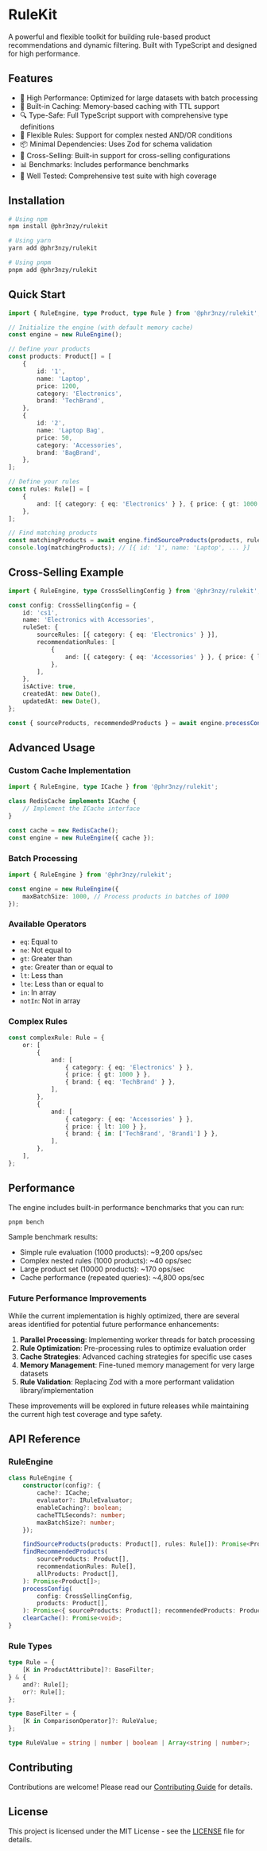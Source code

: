 # RuleKit

A powerful and flexible toolkit for building rule-based product recommendations and dynamic filtering. Built with TypeScript and designed for high performance.

## Features

- 🚀 High Performance: Optimized for large datasets with batch processing
- 💾 Built-in Caching: Memory-based caching with TTL support
- 🔍 Type-Safe: Full TypeScript support with comprehensive type definitions
- 🧩 Flexible Rules: Support for complex nested AND/OR conditions
- 📦 Minimal Dependencies: Uses Zod for schema validation
- 🔄 Cross-Selling: Built-in support for cross-selling configurations
- 📊 Benchmarks: Includes performance benchmarks
- 🧪 Well Tested: Comprehensive test suite with high coverage

## Installation

```bash
# Using npm
npm install @phr3nzy/rulekit

# Using yarn
yarn add @phr3nzy/rulekit

# Using pnpm
pnpm add @phr3nzy/rulekit
```

## Quick Start

```typescript
import { RuleEngine, type Product, type Rule } from '@phr3nzy/rulekit';

// Initialize the engine (with default memory cache)
const engine = new RuleEngine();

// Define your products
const products: Product[] = [
	{
		id: '1',
		name: 'Laptop',
		price: 1200,
		category: 'Electronics',
		brand: 'TechBrand',
	},
	{
		id: '2',
		name: 'Laptop Bag',
		price: 50,
		category: 'Accessories',
		brand: 'BagBrand',
	},
];

// Define your rules
const rules: Rule[] = [
	{
		and: [{ category: { eq: 'Electronics' } }, { price: { gt: 1000 } }],
	},
];

// Find matching products
const matchingProducts = await engine.findSourceProducts(products, rules);
console.log(matchingProducts); // [{ id: '1', name: 'Laptop', ... }]
```

## Cross-Selling Example

```typescript
import { RuleEngine, type CrossSellingConfig } from '@phr3nzy/rulekit';

const config: CrossSellingConfig = {
	id: 'cs1',
	name: 'Electronics with Accessories',
	ruleSet: {
		sourceRules: [{ category: { eq: 'Electronics' } }],
		recommendationRules: [
			{
				and: [{ category: { eq: 'Accessories' } }, { price: { lt: 100 } }],
			},
		],
	},
	isActive: true,
	createdAt: new Date(),
	updatedAt: new Date(),
};

const { sourceProducts, recommendedProducts } = await engine.processConfig(config, products);
```

## Advanced Usage

### Custom Cache Implementation

```typescript
import { RuleEngine, type ICache } from '@phr3nzy/rulekit';

class RedisCache implements ICache {
	// Implement the ICache interface
}

const cache = new RedisCache();
const engine = new RuleEngine({ cache });
```

### Batch Processing

```typescript
import { RuleEngine } from '@phr3nzy/rulekit';

const engine = new RuleEngine({
	maxBatchSize: 1000, // Process products in batches of 1000
});
```

### Available Operators

- `eq`: Equal to
- `ne`: Not equal to
- `gt`: Greater than
- `gte`: Greater than or equal to
- `lt`: Less than
- `lte`: Less than or equal to
- `in`: In array
- `notIn`: Not in array

### Complex Rules

```typescript
const complexRule: Rule = {
	or: [
		{
			and: [
				{ category: { eq: 'Electronics' } },
				{ price: { gt: 1000 } },
				{ brand: { eq: 'TechBrand' } },
			],
		},
		{
			and: [
				{ category: { eq: 'Accessories' } },
				{ price: { lt: 100 } },
				{ brand: { in: ['TechBrand', 'Brand1'] } },
			],
		},
	],
};
```

## Performance

The engine includes built-in performance benchmarks that you can run:

```bash
pnpm bench
```

Sample benchmark results:

- Simple rule evaluation (1000 products): ~9,200 ops/sec
- Complex nested rules (1000 products): ~40 ops/sec
- Large product set (10000 products): ~170 ops/sec
- Cache performance (repeated queries): ~4,800 ops/sec

### Future Performance Improvements

While the current implementation is highly optimized, there are several areas identified for potential future performance enhancements:

1. **Parallel Processing**: Implementing worker threads for batch processing
2. **Rule Optimization**: Pre-processing rules to optimize evaluation order
3. **Cache Strategies**: Advanced caching strategies for specific use cases
4. **Memory Management**: Fine-tuned memory management for very large datasets
5. **Rule Validation**: Replacing Zod with a more performant validation library/implementation

These improvements will be explored in future releases while maintaining the current high test coverage and type safety.

## API Reference

### RuleEngine

```typescript
class RuleEngine {
	constructor(config?: {
		cache?: ICache;
		evaluator?: IRuleEvaluator;
		enableCaching?: boolean;
		cacheTTLSeconds?: number;
		maxBatchSize?: number;
	});

	findSourceProducts(products: Product[], rules: Rule[]): Promise<Product[]>;
	findRecommendedProducts(
		sourceProducts: Product[],
		recommendationRules: Rule[],
		allProducts: Product[],
	): Promise<Product[]>;
	processConfig(
		config: CrossSellingConfig,
		products: Product[],
	): Promise<{ sourceProducts: Product[]; recommendedProducts: Product[] }>;
	clearCache(): Promise<void>;
}
```

### Rule Types

```typescript
type Rule = {
	[K in ProductAttribute]?: BaseFilter;
} & {
	and?: Rule[];
	or?: Rule[];
};

type BaseFilter = {
	[K in ComparisonOperator]?: RuleValue;
};

type RuleValue = string | number | boolean | Array<string | number>;
```

## Contributing

Contributions are welcome! Please read our [Contributing Guide](CONTRIBUTING.md) for details.

## License

This project is licensed under the MIT License - see the [LICENSE](LICENSE) file for details.
